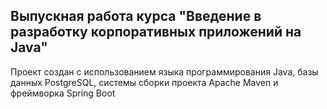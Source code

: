 ## Выпускная работа курса "Введение в разработку корпоративных приложений на Java"

Проект создан с использованием языка программирования Java, базы данных PostgreSQL, системы сборки проекта
Apache Maven и фреймворка Spring Boot